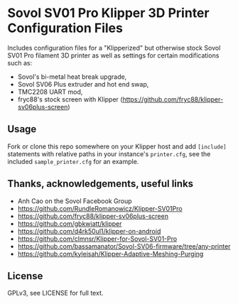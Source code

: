 # Sovol SV01 Pro Klipper 3D Printer Configuration Files

Includes configuration files for a "Klipperized" but otherwise stock Sovol SV01 Pro filament 3D printer as well as settings for certain modifications such as:

- Sovol's bi-metal heat break upgrade,
- Sovol SV06 Plus extruder and hot end swap,
- TMC2208 UART mod,
- fryc88's stock screen with Klipper (https://github.com/fryc88/klipper-sv06plus-screen)

## Usage

Fork or clone this repo somewhere on your Klipper host and add `[include]` statements with relative paths in your instance's `printer.cfg`, see the included `sample_printer.cfg` for an example.

## Thanks, acknowledgements, useful links

- Anh Cao on the Sovol Facebook Group
- https://github.com/RundleRomanowicz/Klipper-SV01Pro
- https://github.com/fryc88/klipper-sv06plus-screen
- https://github.com/gbkwiatt/klipper
- https://github.com/d4rk50ul1/klipper-on-android
- https://github.com/clmnsr/Klipper-for-Sovol-SV01-Pro
- https://github.com/bassamanator/Sovol-SV06-firmware/tree/any-printer
- https://github.com/kyleisah/Klipper-Adaptive-Meshing-Purging

## License

GPLv3, see LICENSE for full text.
